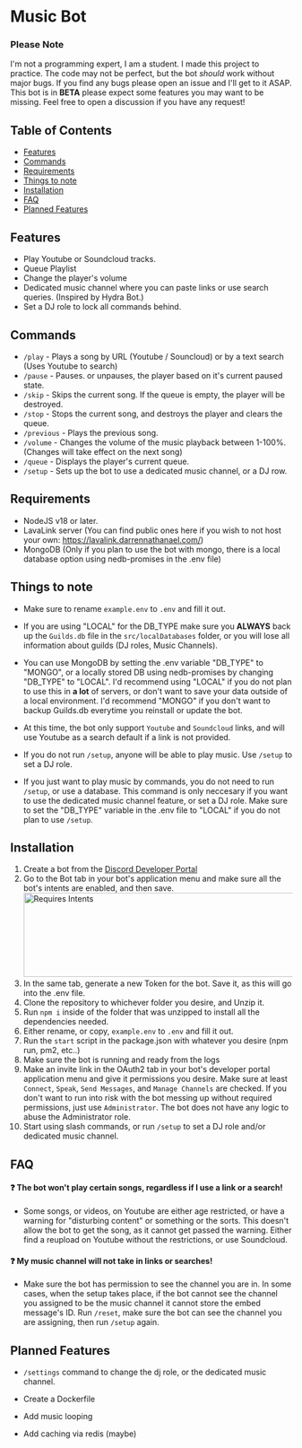 # Music Bot


### **Please Note**
I'm not a programming expert, I am a student. I made this project to practice. The code may not be perfect, but the bot *should* work without major bugs. If you find any bugs please open an issue and I'll get to it ASAP.
This bot is in **BETA** please expect some features you may want to be missing. Feel free to open a discussion if you have any request!

## Table of Contents
- [Features](#features)
- [Commands](#commands)
- [Requirements](#requirements)
- [Things to note](#things-to-note)
- [Installation](#installation)
- [FAQ](#faq)
- [Planned Features](#planned-features)


## Features
- Play Youtube or Soundcloud tracks.
- Queue Playlist
- Change the player's volume
- Dedicated music channel where you can paste links or use search queries. (Inspired by Hydra Bot.)
- Set a DJ role to lock all commands behind.

## Commands
- `/play` - Plays a song by URL (Youtube / Souncloud) or by a text search (Uses Youtube to search)
- `/pause` - Pauses. or unpauses, the player based on it's current paused state.
- `/skip` - Skips the current song. If the queue is empty, the player will be destroyed.
- `/stop` - Stops the current song, and destroys the player and clears the queue.
- `/previous` - Plays the previous song.
- `/volume` - Changes the volume of the music playback between 1-100%. (Changes will take effect on the next song)
- `/queue` - Displays the player's current queue.
- `/setup` - Sets up the bot to use a dedicated music channel, or a DJ row. 

## Requirements
- NodeJS v18 or later.
- LavaLink server (You can find public ones here if you wish to not host your own: https://lavalink.darrennathanael.com/)
- MongoDB (Only if you plan to use the bot with mongo, there is a local database option using nedb-promises in the .env file)

## Things to note
- Make sure to rename `example.env` to `.env` and fill it out.

- If you are using "LOCAL" for the DB_TYPE make sure you **ALWAYS** back up the `Guilds.db` file in the `src/localDatabases` folder, or you will lose all information about guilds (DJ roles, Music Channels).

- You can use MongoDB by setting the .env variable "DB_TYPE" to "MONGO", or a locally stored DB using nedb-promises by changing "DB_TYPE" to "LOCAL". I'd recommend using "LOCAL" if you do not plan to use this in **a lot** of servers, or don't want to save your data outside of a local environment. I'd recommend "MONGO" if you don't want to backup Guilds.db everytime you reinstall or update the bot.

- At this time, the bot only support `Youtube` and `Soundcloud` links, and will use Youtube as a search default if a link is not provided.

- If you do not run `/setup`, anyone will be able to play music. Use `/setup` to set a DJ role.

- If you just want to play music by commands, you do not need to run `/setup`, or use a database. This command is only neccesary if you want to use the dedicated music channel feature, or set a DJ role. Make sure to set the "DB_TYPE" variable in the .env file to "LOCAL" if you do not plan to use `/setup`.

## Installation
1. Create a bot from the [Discord Developer Portal](https://discord.com/developers)
2. Go to the Bot tab in your bot's application menu and make sure all the bot's intents are enabled, and then save. <img src="https://i.imgur.com/sNBBl58.png" alt="Requires Intents" width="600" height="150">
3. In the same tab, generate a new Token for the bot. Save it, as this will go into the .env file.
4. Clone the repository to whichever folder you desire, and Unzip it.
5. Run `npm i` inside of the folder that was unzipped to install all the dependencies needed.
6. Either rename, or copy, `example.env` to `.env` and fill it out.
7. Run the `start` script in the package.json with whatever you desire (npm run, pm2, etc..)
8. Make sure the bot is running and ready from the logs
9. Make an invite link in the OAuth2 tab in your bot's developer portal application menu and give it permissions you desire. Make sure at least `Connect`, `Speak`, `Send Messages`, and `Manage Channels` are checked. If you don't want to run into risk with the bot messing up without required permissions, just use `Administrator`. The bot does not have any logic to abuse the Administrator role.
10. Start using slash commands, or run `/setup` to set a DJ role and/or dedicated music channel.


## FAQ
#### :question: The bot won't play certain songs, regardless if I use a link or a search!
- Some songs, or videos, on Youtube are either age restricted, or have a warning for "disturbing content" or something or the sorts. This doesn't allow the bot to get the song, as it cannot get passed the warning. Either find a reupload on Youtube without the restrictions, or use Soundcloud.

#### :question: My music channel will not take in links or searches!
- Make sure the bot has permission to see the channel you are in. In some cases, when the setup takes place, if the bot cannot see the channel you assigned to be the music channel it cannot store the embed message's ID. Run `/reset`, make sure the bot can see the channel you are assigning, then run `/setup` again. 

## Planned Features
- `/settings` command to change the dj role, or the dedicated music channel.

- Create a Dockerfile

- Add music looping

- Add caching via redis (maybe)
